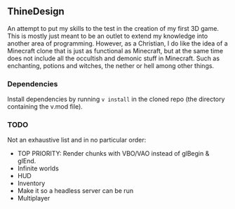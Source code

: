 ## ThineDesign
An attempt to put my skills to the test in the creation of my first 3D game. This is
mostly just meant to be an outlet to extend my knowledge into another area of programming.
However, as a Christian, I do like the idea of a Minecraft clone that is just as functional
as Minecraft, but at the same time does not include all the occultish and demonic stuff in
Minecraft. Such as enchanting, potions and witches, the nether or hell among other things.

### Dependencies
Install dependencies by running `v install` in the cloned repo (the directory containing the v.mod file).

### TODO
Not an exhaustive list and in no particular order:
- TOP PRIORITY: Render chunks with VBO/VAO instead of glBegin & glEnd.
- Infinite worlds
- HUD
- Inventory
- Make it so a headless server can be run
- Multiplayer